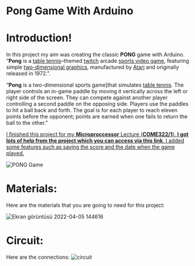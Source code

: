 # Pong Game With Arduino

# Introduction!


In this project my aim was creating the classic **PONG** game with Arduino. “**Pong** is a [table tennis](https://en.wikipedia.org/wiki/Table_tennis "Table tennis")–themed [twitch](https://en.wikipedia.org/wiki/Twitch_gameplay "Twitch gameplay") arcade [sports video game](https://en.wikipedia.org/wiki/Sports_video_game "Sports video game"), featuring simple [two-dimensional graphics](https://en.wikipedia.org/wiki/2D_computer_graphics "2D computer graphics"), manufactured by [Atari](https://en.wikipedia.org/wiki/Atari,_Inc "Atari, Inc") and originally released in 1972.”.

“**Pong** is a two-dimensional sports game]that simulates [table tennis](https://en.wikipedia.org/wiki/Table_tennis "Table tennis"). The player controls an in-game paddle by moving it vertically across the left or right side of the screen. They can compete against another player controlling a second paddle on the opposing side. Players use the paddles to hit a ball back and forth. The goal is for each player to reach eleven points before the opponent; points are earned when one fails to return the ball to the other.”

<ins> I finished this project for my  **Microproccessor** Lecture (**COME322/1**). **I got lots of help from the project which you can access via this [link](https://www.instructables.com/8x16-LED-Matrix-Pong-Game-2-Paddles-Per-Player-Ver/)**. I added some features such as saving the score and the date when the game played. </ins>

![PONG Game](https://www.hiig.de/wp-content/uploads/2014/11/Pong1-1200x900.jpg)


# Materials:
Here are the materials that you are going to need for this project:

![Ekran görüntüsü 2022-04-05 144616](https://user-images.githubusercontent.com/99920678/161747079-d2b4bab7-4175-42d8-ba47-bee3a566357a.png)

# Circuit:

Here are the connections:
![circuit](https://user-images.githubusercontent.com/99920678/161747189-729d4705-9cc2-409b-a90c-90efac8c061d.png) 

